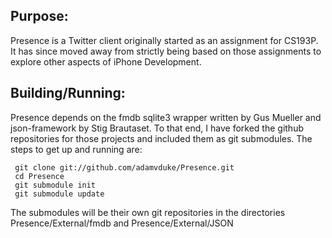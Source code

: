 Purpose:
--------

Presence is a Twitter client originally started as an assignment for CS193P. 
It has since moved away from strictly being based on those assignments to 
explore other aspects of iPhone Development.

Building/Running:
-----------------

Presence depends on the fmdb sqlite3 wrapper written by Gus Mueller and json-framework by Stig Brautaset.
To that end, I have forked the github repositories for those projects and included them as git submodules.
The steps to get up and running are:

     git clone git://github.com/adamvduke/Presence.git
     cd Presence
     git submodule init
     git submodule update

The submodules will be their own git repositories in the directories Presence/External/fmdb and Presence/External/JSON